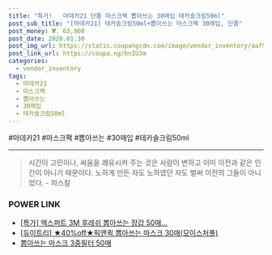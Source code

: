 ```yaml
--- 
title: "특가!   마데카21 단품 마스크팩 뽑아쓰는 30매입 테카솔크림50ml" 
post_sub_title: "[마데카21] 테카솔크림50ml+뽑아쓰는 마스크팩 30매입, 단품" 
post_money: ₩. 63,000 
post_date: 2020.01.30 
post_img_url: https://static.coupangcdn.com/image/vendor_inventory/aaf9/68ce79e29da14736a84a7f35f2739fb3951c41e37a7133291da5ae899d1a.jpg 
post_link_url: https://coupa.ng/bnIU3m 
categories: 
  - vendor_inventory 
tags: 
  - 마데카21 
  - 마스크팩 
  - 뽑아쓰는 
  - 30매입 
  - 테카솔크림50ml 
--- 
```

  #마데카21 #마스크팩 #뽑아쓰는 #30매입 #테카솔크림50ml 
<hr> 

> 시간이 고민이나, 싸움을 쾌유시켜 주는 것은 사람이 변하고 이미 이전과 같은 인간이 아니기 때문이다. 노하게 만든 자도 노하였던 자도 벌써 이전의 그들이 아니었다. - 파스칼 


### POWER LINK

* <a href="https://blog.naver.com/an0733/221790457556" target="_blank">[특가] 엑스퍼트 3M 후레쉬 뽑아쓰는 장갑 50매...</a>
* <a href="https://blog.naver.com/fasyy4321/221789102093" target="_blank">[듀이트리] ★40%off★픽앤퀵 뽑아쓰는 마스크 30매(모이스처풀)</a>
* <a href="https://blog.naver.com/fasyy4321/221789630524" target="_blank">뽑아쓰는 마스크 3중필터 50매</a>

